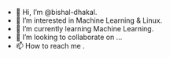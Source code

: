 - 👋 Hi, I’m @bishal-dhakal.
- 👀 I’m interested in Machine Learning & Linux.
- 🌱 I’m currently learning Machine Learning.
- 💞️ I’m looking to collaborate on ...
- 📫 How to reach me .

<!---
bishal-dhakal/bishal-dhakal is a ✨ special ✨ repository because its `README.md` (this file) appears on your GitHub profile.
You can click the Preview link to take a look at your changes.
--->
